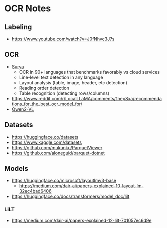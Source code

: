 # OCR Notes

## Labeling

- https://www.youtube.com/watch?v=J0fNhvc3J7s

## OCR

- [Surya](https://github.com/VikParuchuri/surya)
  - OCR in 90+ languages that benchmarks favorably vs cloud services
  - Line-level text detection in any language
  - Layout analysis (table, image, header, etc detection)
  - Reading order detection
  - Table recognition (detecting rows/columns)
- https://www.reddit.com/r/LocalLLaMA/comments/1hep8xa/recommendations_for_the_best_ocr_model_for/
- [Qwen2-VL](https://github.com/QwenLM/Qwen2-VL)

## Datasets

- https://huggingface.co/datasets
- https://www.kaggle.com/datasets
- https://github.com/mukunku/ParquetViewer
- https://github.com/aloneguid/parquet-dotnet

## Models

- https://huggingface.co/microsoft/layoutlmv3-base
  - https://medium.com/dair-ai/papers-explained-10-layout-lm-32ec4bad6406
- https://huggingface.co/docs/transformers/model_doc/lilt

### LiLT
  
- https://medium.com/dair-ai/papers-explained-12-lilt-701057ec6d9e
